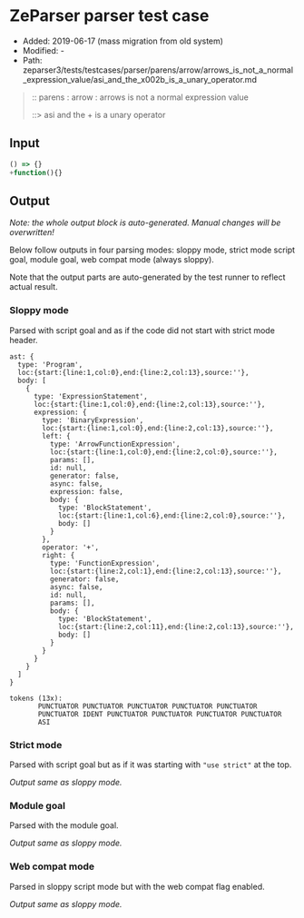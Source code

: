 # ZeParser parser test case

- Added: 2019-06-17 (mass migration from old system)
- Modified: -
- Path: zeparser3/tests/testcases/parser/parens/arrow/arrows_is_not_a_normal_expression_value/asi_and_the_x002b_is_a_unary_operator.md

> :: parens : arrow : arrows is not a normal expression value
>
> ::> asi and the + is a unary operator

## Input

`````js
() => {}
+function(){}
`````

## Output

_Note: the whole output block is auto-generated. Manual changes will be overwritten!_

Below follow outputs in four parsing modes: sloppy mode, strict mode script goal, module goal, web compat mode (always sloppy).

Note that the output parts are auto-generated by the test runner to reflect actual result.

### Sloppy mode

Parsed with script goal and as if the code did not start with strict mode header.

`````
ast: {
  type: 'Program',
  loc:{start:{line:1,col:0},end:{line:2,col:13},source:''},
  body: [
    {
      type: 'ExpressionStatement',
      loc:{start:{line:1,col:0},end:{line:2,col:13},source:''},
      expression: {
        type: 'BinaryExpression',
        loc:{start:{line:1,col:0},end:{line:2,col:13},source:''},
        left: {
          type: 'ArrowFunctionExpression',
          loc:{start:{line:1,col:0},end:{line:2,col:0},source:''},
          params: [],
          id: null,
          generator: false,
          async: false,
          expression: false,
          body: {
            type: 'BlockStatement',
            loc:{start:{line:1,col:6},end:{line:2,col:0},source:''},
            body: []
          }
        },
        operator: '+',
        right: {
          type: 'FunctionExpression',
          loc:{start:{line:2,col:1},end:{line:2,col:13},source:''},
          generator: false,
          async: false,
          id: null,
          params: [],
          body: {
            type: 'BlockStatement',
            loc:{start:{line:2,col:11},end:{line:2,col:13},source:''},
            body: []
          }
        }
      }
    }
  ]
}

tokens (13x):
       PUNCTUATOR PUNCTUATOR PUNCTUATOR PUNCTUATOR PUNCTUATOR
       PUNCTUATOR IDENT PUNCTUATOR PUNCTUATOR PUNCTUATOR PUNCTUATOR
       ASI
`````

### Strict mode

Parsed with script goal but as if it was starting with `"use strict"` at the top.

_Output same as sloppy mode._

### Module goal

Parsed with the module goal.

_Output same as sloppy mode._

### Web compat mode

Parsed in sloppy script mode but with the web compat flag enabled.

_Output same as sloppy mode._
